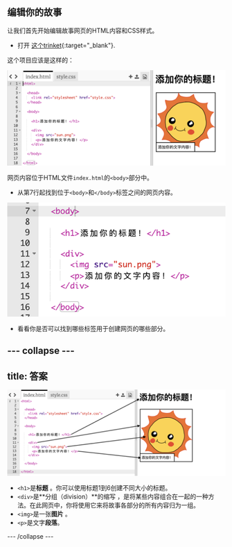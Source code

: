 ## 编辑你的故事

让我们首先开始编辑故事网页的HTML内容和CSS样式。

+ 打开 [这个trinket](http://jumpto.cc/web-story){:target="_blank"}.

这个项目应该是这样的：

![screenshot](images/story-starter.png)

网页内容位于HTML文件`index.html`的`<body>`部分中。

+ 从第7行起找到位于`<body>`和`</body>`标签之间的网页内容。

![screenshot](images/story-html.png)

+ 看看你是否可以找到哪些标签用于创建网页的哪些部分。

## \--- collapse \---

## title: 答案

![screenshot](images/story-elements.png)

+ `<h1>`是**标题** 。你可以使用标题1到6创建不同大小的标题。
+ `<div>`是**分组（division）**的缩写 ，是将某些内容组合在一起的一种方法。在此网页中，你将使用它来将故事各部分的所有内容归为一组。
+ `<img>`是一张**图片** 。
+ `<p>`是文字**段落**。

\--- /collapse \---
